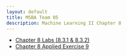 ```yaml
---
layout: default
title: MSBA Team 05
description: Machine Learning II Chapter 8 
---
```


- [Chapter 8 Labs (8.3.1 & 8.3.2)](ch8_labs.html)  
- [Chapter 8 Applied Exercise 9](Applied-Exercise-9.html)  

